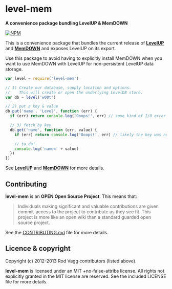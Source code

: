 level-mem
=========

**A convenience package bundling LevelUP & MemDOWN**

[![NPM](https://nodei.co/npm/level-mem.png)](https://nodei.co/npm/level-mem/)

This is a convenience package that bundles the current release of **[LevelUP](https://github.com/rvagg/node-levelup)** and **[MemDOWN](https://github.com/rvagg/node-memdown)** and exposes LevelUP on its export.

Use this package to avoid having to explicitly install MemDOWN when you want to use MemDOWN with LevelUP for non-persistent LevelUP data storage.

```js
var level = require('level-mem')

// 1) Create our database, supply location and options.
//    This will create or open the underlying LevelDB store.
var db = level('w00t')

// 2) put a key & value
db.put('name', 'Level', function (err) {
  if (err) return console.log('Ooops!', err) // some kind of I/O error

  // 3) fetch by key
  db.get('name', function (err, value) {
    if (err) return console.log('Ooops!', err) // likely the key was not found

    // ta da!
    console.log('name=' + value)
  })
})
```

See **[LevelUP](https://github.com/rvagg/node-levelup)** and **[MemDOWN](https://github.com/rvagg/node-memdown)** for more details.

<a name="contributing"></a>
Contributing
------------

**level-mem** is an **OPEN Open Source Project**. This means that:

> Individuals making significant and valuable contributions are given commit-access to the project to contribute as they see fit. This project is more like an open wiki than a standard guarded open source project.

See the [CONTRIBUTING.md](https://github.com/Level/level/blob/master/CONTRIBUTING.md) file for more details.

<a name="licence"></a>
Licence &amp; copyright
-------------------

Copyright (c) 2012-2013 Rod Vagg contributors (listed above).

**level-mem** is licensed under an MIT +no-false-attribs license. All rights not explicitly granted in the MIT license are reserved. See the included LICENSE file for more details.
